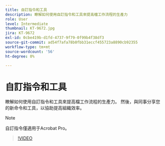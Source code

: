 ```yaml
---
title: 自訂指令和工具
description: 瞭解如何使用自訂指令和工具來提高檔工作流程的生產力
role: User
level: Intermediate
thumbnail: KT-9672.jpg
jira: KT-9672
exl-id: 0cbe419b-d1fd-4737-9f79-0f99b4f38df3
source-git-commit: ad54f7afa78b0fbb31eccf455723a8890cb92355
workflow-type: tm+mt
source-wordcount: '56'
ht-degree: 0%

---
```


# 自訂指令和工具

瞭解如何使用自訂指令和工具來提高檔工作流程的生產力。 然後，與同事分享您的新命令和工具，以協助提高組織效率。

>[!NOTE]
>
>自訂指令僅適用于Acrobat Pro。

>[!VIDEO](https://video.tv.adobe.com/v/340545?quality=12&learn=on&hidetitle=true)
